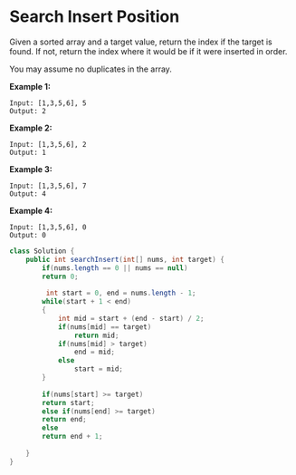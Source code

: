 # Search Insert Position



Given a sorted array and a target value, return the index if the target is found. If not, return the index where it would be if it were inserted in order.

You may assume no duplicates in the array.

**Example 1:**

```text
Input: [1,3,5,6], 5
Output: 2
```

**Example 2:**

```text
Input: [1,3,5,6], 2
Output: 1
```

**Example 3:**

```text
Input: [1,3,5,6], 7
Output: 4
```

**Example 4:**

```text
Input: [1,3,5,6], 0
Output: 0
```

```java
class Solution {
    public int searchInsert(int[] nums, int target) {
        if(nums.length == 0 || nums == null)
        return 0;
        
         int start = 0, end = nums.length - 1;
        while(start + 1 < end)
        {
            int mid = start + (end - start) / 2;
            if(nums[mid] == target)
                return mid;
            if(nums[mid] > target)
                end = mid;
            else
                start = mid;
        }
        
        if(nums[start] >= target)
        return start;
        else if(nums[end] >= target)
        return end;
        else
        return end + 1;
        
    }
}
```

